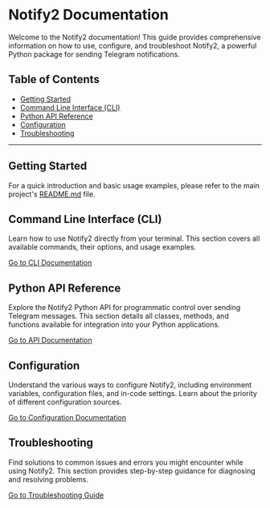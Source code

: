 # Notify2 Documentation

Welcome to the Notify2 documentation! This guide provides comprehensive information on how to use, configure, and troubleshoot Notify2, a powerful Python package for sending Telegram notifications.

## Table of Contents

- [Getting Started](#getting-started)
- [Command Line Interface (CLI)](cli.md)
- [Python API Reference](api.md)
- [Configuration](configuration.md)
- [Troubleshooting](troubleshooting.md)

---

## Getting Started

For a quick introduction and basic usage examples, please refer to the main project's [README.md](../README.md) file.

## Command Line Interface (CLI)

Learn how to use Notify2 directly from your terminal. This section covers all available commands, their options, and usage examples.

[Go to CLI Documentation](cli.md)

## Python API Reference

Explore the Notify2 Python API for programmatic control over sending Telegram messages. This section details all classes, methods, and functions available for integration into your Python applications.

[Go to API Documentation](api.md)

## Configuration

Understand the various ways to configure Notify2, including environment variables, configuration files, and in-code settings. Learn about the priority of different configuration sources.

[Go to Configuration Documentation](configuration.md)

## Troubleshooting

Find solutions to common issues and errors you might encounter while using Notify2. This section provides step-by-step guidance for diagnosing and resolving problems.

[Go to Troubleshooting Guide](troubleshooting.md)
